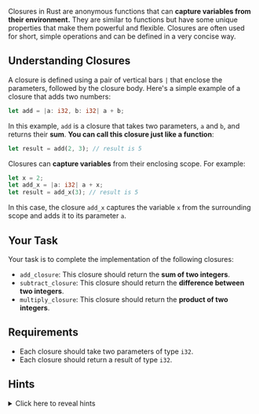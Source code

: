Closures in Rust are anonymous functions that can **capture variables from their environment.** They are similar to functions but have some unique properties that make them powerful and flexible. Closures are often used for short, simple operations and can be defined in a very concise way.

## Understanding Closures

A closure is defined using a pair of vertical bars `|` that enclose the parameters, followed by the closure body. Here's a simple example of a closure that adds two numbers:

```rust
let add = |a: i32, b: i32| a + b;
```

In this example, `add` is a closure that takes two parameters, `a` and `b`, and returns their **sum**. **You can call this closure just like a function**:

```rust
let result = add(2, 3); // result is 5
```

Closures can **capture variables** from their enclosing scope. For example:

```rust
let x = 2;
let add_x = |a: i32| a + x;
let result = add_x(3); // result is 5
```

In this case, the closure `add_x` captures the variable `x` from the surrounding scope and adds it to its parameter `a`.

## Your Task

Your task is to complete the implementation of the following closures:

- `add_closure`: This closure should return the **sum of two integers**.
- `subtract_closure`: This closure should return the **difference between two integers**.
- `multiply_closure`: This closure should return the **product of two integers**.

## Requirements

- Each closure should take two parameters of type `i32`.
- Each closure should return a result of type `i32`.

## Hints

<details>
    <summary>Click here to reveal hints</summary>

- Use the `let` keyword to define closures.
- Use the `|a, b|` syntax to define the parameters of the closure.
- Closures can access variables in their surrounding scope if needed.
- Each closure can be defined inline using concise syntax.

</details>
